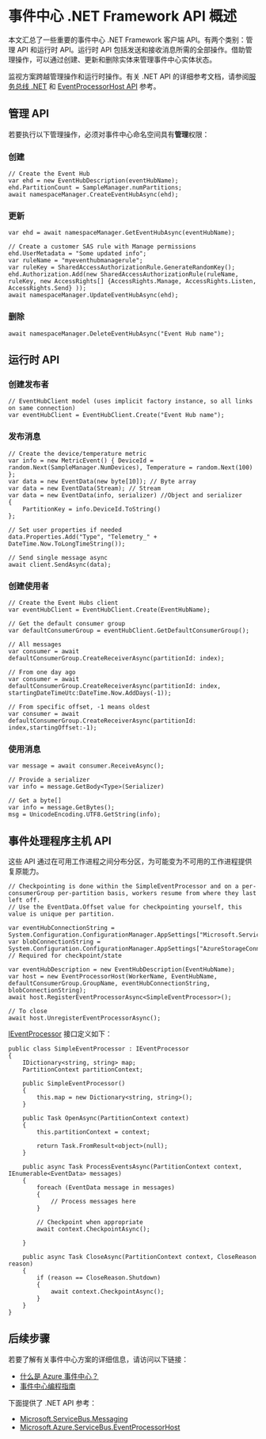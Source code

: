 <properties
    pageTitle="Azure 事件中心 .NET Framework API 概述 | Azure"
    description="汇总了一些重要的事件中心 .NET Framework 客户端 API。"
    services="event-hubs"
    documentationcenter="na"
    author="sethmanheim"
    manager="timlt"
    editor="" />
<tags
    ms.assetid="7f3b6cc0-9600-417f-9e80-2345411bd036"
    ms.service="event-hubs"
    ms.devlang="dotnet"
    ms.topic="article"
    ms.tgt_pltfrm="na"
    ms.workload="na"
    ms.date="01/30/2017"
    wacn.date="03/24/2017"
    ms.author="jotaub;sethm" />  


# 事件中心 .NET Framework API 概述
本文汇总了一些重要的事件中心 .NET Framework 客户端 API。有两个类别：管理 API 和运行时 API。运行时 API 包括发送和接收消息所需的全部操作。借助管理操作，可以通过创建、更新和删除实体来管理事件中心实体状态。

监视方案跨越管理操作和运行时操作。有关 .NET API 的详细参考文档，请参阅[服务总线 .NET](/dotnet/api) 和 [EventProcessorHost API](/dotnet/api) 参考。

## 管理 API
若要执行以下管理操作，必须对事件中心命名空间具有**管理**权限：

### 创建

    // Create the Event Hub
    var ehd = new EventHubDescription(eventHubName);
    ehd.PartitionCount = SampleManager.numPartitions;
    await namespaceManager.CreateEventHubAsync(ehd);

### 更新

    var ehd = await namespaceManager.GetEventHubAsync(eventHubName);

    // Create a customer SAS rule with Manage permissions
    ehd.UserMetadata = "Some updated info";
    var ruleName = "myeventhubmanagerule";
    var ruleKey = SharedAccessAuthorizationRule.GenerateRandomKey();
    ehd.Authorization.Add(new SharedAccessAuthorizationRule(ruleName, ruleKey, new AccessRights[] {AccessRights.Manage, AccessRights.Listen, AccessRights.Send} )); 
    await namespaceManager.UpdateEventHubAsync(ehd);

### 删除

    await namespaceManager.DeleteEventHubAsync("Event Hub name");

## 运行时 API
### 创建发布者

    // EventHubClient model (uses implicit factory instance, so all links on same connection)
    var eventHubClient = EventHubClient.Create("Event Hub name");

### 发布消息

    // Create the device/temperature metric
    var info = new MetricEvent() { DeviceId = random.Next(SampleManager.NumDevices), Temperature = random.Next(100) };
    var data = new EventData(new byte[10]); // Byte array
    var data = new EventData(Stream); // Stream 
    var data = new EventData(info, serializer) //Object and serializer 
    {
        PartitionKey = info.DeviceId.ToString()
    };

    // Set user properties if needed
    data.Properties.Add("Type", "Telemetry_" + DateTime.Now.ToLongTimeString());

    // Send single message async
    await client.SendAsync(data);

### 创建使用者

    // Create the Event Hubs client
    var eventHubClient = EventHubClient.Create(EventHubName);

    // Get the default consumer group
    var defaultConsumerGroup = eventHubClient.GetDefaultConsumerGroup();

    // All messages
    var consumer = await defaultConsumerGroup.CreateReceiverAsync(partitionId: index);

    // From one day ago
    var consumer = await defaultConsumerGroup.CreateReceiverAsync(partitionId: index, startingDateTimeUtc:DateTime.Now.AddDays(-1));

    // From specific offset, -1 means oldest
    var consumer = await defaultConsumerGroup.CreateReceiverAsync(partitionId: index,startingOffset:-1); 

### 使用消息

    var message = await consumer.ReceiveAsync();

    // Provide a serializer
    var info = message.GetBody<Type>(Serializer)

    // Get a byte[]
    var info = message.GetBytes(); 
    msg = UnicodeEncoding.UTF8.GetString(info);

## 事件处理程序主机 API
这些 API 通过在可用工作进程之间分布分区，为可能变为不可用的工作进程提供复原能力。

    // Checkpointing is done within the SimpleEventProcessor and on a per-consumerGroup per-partition basis, workers resume from where they last left off.
    // Use the EventData.Offset value for checkpointing yourself, this value is unique per partition.

    var eventHubConnectionString = System.Configuration.ConfigurationManager.AppSettings["Microsoft.ServiceBus.ConnectionString"];
    var blobConnectionString = System.Configuration.ConfigurationManager.AppSettings["AzureStorageConnectionString"]; // Required for checkpoint/state

    var eventHubDescription = new EventHubDescription(EventHubName);
    var host = new EventProcessorHost(WorkerName, EventHubName, defaultConsumerGroup.GroupName, eventHubConnectionString, blobConnectionString);
    await host.RegisterEventProcessorAsync<SimpleEventProcessor>();

    // To close
    await host.UnregisterEventProcessorAsync();

[IEventProcessor](https://docs.microsoft.com/dotnet/api/microsoft.servicebus.messaging.ieventprocessor) 接口定义如下：

    public class SimpleEventProcessor : IEventProcessor
    {
        IDictionary<string, string> map;
        PartitionContext partitionContext;

        public SimpleEventProcessor()
        {
            this.map = new Dictionary<string, string>();
        }

        public Task OpenAsync(PartitionContext context)
        {
            this.partitionContext = context;

            return Task.FromResult<object>(null);
        }

        public async Task ProcessEventsAsync(PartitionContext context, IEnumerable<EventData> messages)
        {
            foreach (EventData message in messages)
            {
                // Process messages here
            }

            // Checkpoint when appropriate
            await context.CheckpointAsync();

        }

        public async Task CloseAsync(PartitionContext context, CloseReason reason)
        {
            if (reason == CloseReason.Shutdown)
            {
                await context.CheckpointAsync();
            }
        }
    }

## 后续步骤
若要了解有关事件中心方案的详细信息，请访问以下链接：

* [什么是 Azure 事件中心？](/documentation/articles/event-hubs-what-is-event-hubs/)
* [事件中心编程指南](/documentation/articles/event-hubs-programming-guide/)

下面提供了 .NET API 参考：

* [Microsoft.ServiceBus.Messaging](http://docs.microsoft.com/zh-cn/dotnet/api/microsoft.servicebus.messaging)
* [Microsoft.Azure.ServiceBus.EventProcessorHost](http://docs.microsoft.com/zh-cn/dotnet/api/microsoft.azure.servicebus.eventprocessorhost)

<!---HONumber=Mooncake_0320_2017-->
<!--Update_Description:new article about dotnet framework api for event hubs-->
